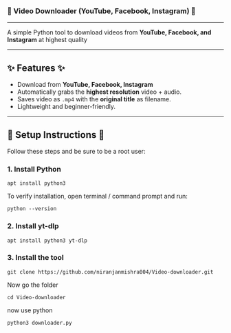 ### 🎥 Video Downloader (YouTube, Facebook, Instagram) 🎥 ###

---

A simple Python tool to download videos from **YouTube, Facebook, and Instagram** at highest quality  
 
---

## ✨ Features ✨ ##

- Download from **YouTube, Facebook, Instagram** 
- Automatically grabs the **highest resolution** video + audio.
- Saves video as `.mp4` with the **original title** as filename.
- Lightweight and beginner-friendly.

---

## 🚀 Setup Instructions 🚀 ##

Follow these steps and be sure to be a root user:

### 1. Install Python
```
apt install python3
```

To verify installation, open terminal / command prompt and run:
```
python --version
```
### 2. Install yt-dlp 
```
apt install python3 yt-dlp
```
### 3. Install the tool
```
git clone https://github.com/niranjanmishra004/Video-downloader.git
```
Now go the folder
```
cd Video-downloader
```

now use python
```
python3 downloader.py
```

